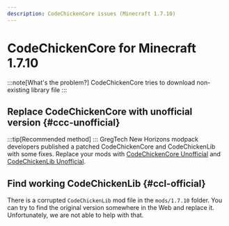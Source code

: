 ```yaml
---
description: CodeChickenCore issues (Minecraft 1.7.10)
---
```

# CodeChickenCore for Minecraft 1.7.10
:::note[What's the problem?]
CodeChickenCore tries to download non-existing library file
:::

## Replace CodeChickenCore with unofficial version {#ccc-unofficial}
:::tip[Recommended method]
:::
GregTech New Horizons modpack developers published a patched CodeChickenCore and CodeChickenLib with some fixes. Replace your mods with [CodeChickenCore Unofficial](https://modrinth.com/mod/codechickencore-unofficial) and [CodeChickenLib Unofficial](https://modrinth.com/mod/codechickenlib-unofficial).

## Find working CodeChickenLib {#ccl-official}
There is a corrupted `CodeChickenLib` mod file in the `mods/1.7.10` folder. You can try to find the original version somewhere in the Web and replace it. Unfortunately, we are not able to help with that.
